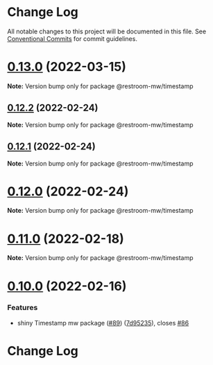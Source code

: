 # Change Log

All notable changes to this project will be documented in this file.
See [Conventional Commits](https://conventionalcommits.org) for commit guidelines.

# [0.13.0](https://github.com/dyne/restroom-mw/compare/v0.12.2...v0.13.0) (2022-03-15)

**Note:** Version bump only for package @restroom-mw/timestamp





## [0.12.2](https://github.com/dyne/restroom-mw/compare/v0.12.1...v0.12.2) (2022-02-24)

**Note:** Version bump only for package @restroom-mw/timestamp





## [0.12.1](https://github.com/dyne/restroom-mw/compare/v0.12.0...v0.12.1) (2022-02-24)

**Note:** Version bump only for package @restroom-mw/timestamp





# [0.12.0](https://github.com/dyne/restroom-mw/compare/v0.11.0...v0.12.0) (2022-02-24)

**Note:** Version bump only for package @restroom-mw/timestamp





# [0.11.0](https://github.com/dyne/restroom-mw/compare/v0.10.0...v0.11.0) (2022-02-18)

**Note:** Version bump only for package @restroom-mw/timestamp





# [0.10.0](https://github.com/dyne/restroom-mw/compare/v0.9.2...v0.10.0) (2022-02-16)


### Features

* shiny Timestamp mw package ([#89](https://github.com/dyne/restroom-mw/issues/89)) ([7d95235](https://github.com/dyne/restroom-mw/commit/7d952353fd830e92b05e83dfe5ee7cb734946559)), closes [#86](https://github.com/dyne/restroom-mw/issues/86)





# Change Log
